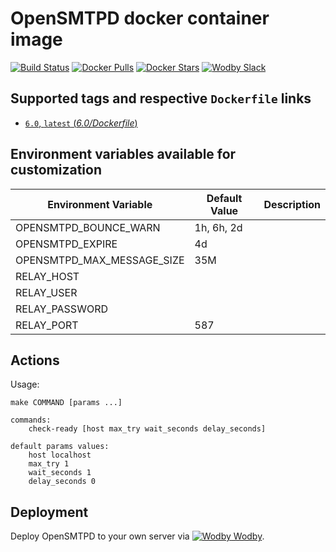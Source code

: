 # OpenSMTPD docker container image

[![Build Status](https://travis-ci.org/wodby/opensmtpd.svg?branch=master)](https://travis-ci.org/wodby/opensmptd)
[![Docker Pulls](https://img.shields.io/docker/pulls/wodby/opensmtpd-alpine.svg)](https://hub.docker.com/r/wodby/opensmtpd-alpine)
[![Docker Stars](https://img.shields.io/docker/stars/wodby/opensmtpd-alpine.svg)](https://hub.docker.com/r/wodby/opensmtpd-alpine)
[![Wodby Slack](http://slack.wodby.com/badge.svg)](http://slack.wodby.com)

## Supported tags and respective `Dockerfile` links

- [`6.0`, `latest` (*6.0/Dockerfile*)](https://github.com/wodby/opensmptd/tree/master/6.0/Dockerfile)

## Environment variables available for customization

| Environment Variable | Default Value | Description |
| -------------------- | ------------- | ----------- |
| OPENSMTPD_BOUNCE_WARN      | 1h, 6h, 2d | |
| OPENSMTPD_EXPIRE           | 4d         | |
| OPENSMTPD_MAX_MESSAGE_SIZE | 35M        | |
| RELAY_HOST                 |            | |
| RELAY_USER                 |            | |
| RELAY_PASSWORD             |            | |
| RELAY_PORT                 | 587        | |

## Actions

Usage:
```
make COMMAND [params ...]

commands:
    check-ready [host max_try wait_seconds delay_seconds]
 
default params values:
    host localhost
    max_try 1
    wait_seconds 1
    delay_seconds 0
```

## Deployment

Deploy OpenSMTPD to your own server via [![Wodby](https://www.google.com/s2/favicons?domain=wodby.com) Wodby](https://wodby.com).
